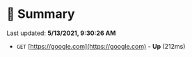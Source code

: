 # 📖 Summary
Last updated: **5/13/2021, 9:30:26 AM**

- `GET` [https://google.com](https://google.com) - **Up** (212ms)

